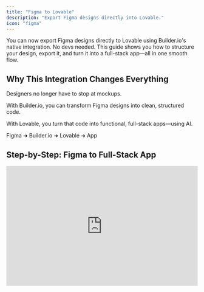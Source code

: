 ```yaml
---
title: "Figma to Lovable"
description: "Export Figma designs directly into Lovable."
icon: "figma"
---
```


You can now export Figma designs directly to Lovable using Builder.io's native integration. No devs needed. This guide shows you how to structure your design, export it, and turn it into a full-stack app—all in one smooth flow.

## Why This Integration Changes Everything

Designers no longer have to stop at mockups.

With Builder.io, you can transform Figma designs into clean, structured code.

With Lovable, you turn that code into functional, full-stack apps—using AI.

Figma ➜ Builder.io ➜ Lovable ➜ App

## Step-by-Step: Figma to Full-Stack App

<iframe width="100%" height="315" src="https://www.youtube.com/embed/Xu4aE78qZZk?si=S7DSNhRdbJpPIqrz" title="YouTube video player" frameborder="0" allow="accelerometer; autoplay; clipboard-write; encrypted-media; gyroscope; picture-in-picture; web-share" referrerpolicy="strict-origin-when-cross-origin" allowfullscreen />

  </Step>
  
      
      
      
    </Steps>
  </Step>
  
      
      
      
    </Steps>
  </Step>
  
</Steps>

## Resources

- [How to Import from Figma (](https://www.builder.io/c/docs/import-from-figma)[Builder.io](http://Builder.io)[ Docs)](https://www.builder.io/c/docs/import-from-figma)
- [Builder.io](http://Builder.io)[ Plugin Modes](https://www.builder.io/c/docs/figma-plugin-modes)
- [Figma Auto-Layout Tips](https://www.builder.io/c/docs/figma-auto-layout)
- [Builder.io](http://Builder.io)[: Figma to Code](https://www.builder.io/figma-to-code)
- [Lovable press release](https://lovable.dev/blog/2025-01-22-figma-to-lovable-builder-io-native-integration).

## Got Feedback?

We’re building this for _you_. Tag us, DM us, or share your experience—we’re listening.